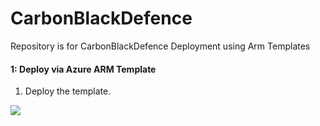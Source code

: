 # CarbonBlackDefence

Repository is for CarbonBlackDefence Deployment using Arm Templates


#### 1: Deploy via Azure ARM Template #####

1.  Deploy the template.

<a href="https://portal.azure.com/#create/Microsoft.Template/uri/https%3A%2F%2Fraw.githubusercontent.com%2Frvanaparthi%2FAzure%2Fmaster%2FDataConnectors%2FCarbonBlackDefense%2Fazure-arm-templates%2Fazuredeploy_CarbonBlackDefense_FunctionApp_Template.json" target="_blank">
   <img src="https://aka.ms/deploytoazurebutton""/>
</a>

